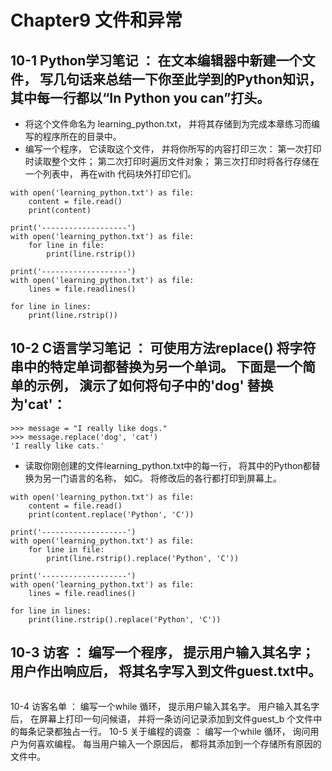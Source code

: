 # Chapter9 文件和异常

## 10-1 Python学习笔记 ： 在文本编辑器中新建一个文件， 写几句话来总结一下你至此学到的Python知识， 其中每一行都以“In Python you can”打头。 
* 将这个文件命名为 learning_python.txt， 并将其存储到为完成本章练习而编写的程序所在的目录中。 
* 编写一个程序， 它读取这个文件， 并将你所写的内容打印三次： 第一次打印时读取整个文件； 第二次打印时遍历文件对象； 第三次打印时将各行存储在一个列表中， 再在with 代码块外打印它们。
````
with open('learning_python.txt') as file:
    content = file.read()
    print(content)

print('-------------------')
with open('learning_python.txt') as file:
    for line in file:
        print(line.rstrip())

print('-------------------')
with open('learning_python.txt') as file:
    lines = file.readlines()

for line in lines:
    print(line.rstrip())
````

## 10-2 C语言学习笔记 ： 可使用方法replace() 将字符串中的特定单词都替换为另一个单词。 下面是一个简单的示例， 演示了如何将句子中的'dog' 替换为'cat'：
````
>>> message = "I really like dogs."
>>> message.replace('dog', 'cat')
'I really like cats.'
````
* 读取你刚创建的文件learning_python.txt中的每一行， 将其中的Python都替换为另一门语言的名称， 如C。 将修改后的各行都打印到屏幕上。
````
with open('learning_python.txt') as file:
    content = file.read()
    print(content.replace('Python', 'C'))

print('-------------------')
with open('learning_python.txt') as file:
    for line in file:
        print(line.rstrip().replace('Python', 'C'))

print('-------------------')
with open('learning_python.txt') as file:
    lines = file.readlines()

for line in lines:
    print(line.rstrip().replace('Python', 'C'))
````
## 10-3 访客 ： 编写一个程序， 提示用户输入其名字； 用户作出响应后， 将其名字写入到文件guest.txt中。
````
````
10-4 访客名单 ： 编写一个while 循环， 提示用户输入其名字。 用户输入其名字后， 在屏幕上打印一句问候语， 并将一条访问记录添加到文件guest_b
个文件中的每条记录都独占一行。
10-5 关于编程的调查 ： 编写一个while 循环， 询问用户为何喜欢编程。 每当用户输入一个原因后， 都将其添加到一个存储所有原因的文件中。
